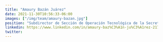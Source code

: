 ```yaml
---
title: "Amaury Bazán Juárez"
date: 2021-11-30T10:56:33-06:00
images: ["/img/team/amaury-bazan.jpg"]
position: "Subdirector de Sección de Operación Tecnológica de la Secretaría Ejecutiva del Sistema Estatal Anticorrupción de Puebla"
linkedin: https://www.linkedin.com/in/amaury-baz%C3%A1n-ju%C3%A1rez-2177b450/
twitter: 
---
```



